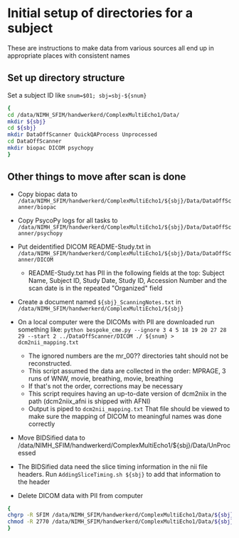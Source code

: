 # Initial setup of directories for a subject

These are instructions to make data from various sources all end up in appropriate places with consistent names

## Set up directory structure

Set a subject ID like `snum=$01; sbj=sbj-${snum}`

```sh
{
cd /data/NIMH_SFIM/handwerkerd/ComplexMultiEcho1/Data/
mkdir ${sbj}
cd ${sbj}
mkdir DataOffScanner QuickQAProcess Unprocessed
cd DataOffScanner
mkdir biopac DICOM psychopy
}
```

## Other things to move after scan is done

- Copy biopac data to `/data/NIMH_SFIM/handwerkerd/ComplexMultiEcho1/${sbj}/Data/DataOffScanner/biopac`

- Copy PsycoPy logs for all tasks to `/data/NIMH_SFIM/handwerkerd/ComplexMultiEcho1/${sbj}/Data/DataOffScanner/psychopy`

- Put deidentified DICOM README-Study.txt in `/data/NIMH_SFIM/handwerkerd/ComplexMultiEcho1/${sbj}/Data/DataOffScanner/DICOM`
  - README-Study.txt has PII in the following fields at the top: Subject Name, Subject ID, Study Date, Study ID, Accession Number and the scan date is in the repeated "Organized" field

- Create a document named `${sbj}_ScanningNotes.txt` in `/data/NIMH_SFIM/handwerkerd/ComplexMultiEcho1/${sbj}`

- On a local computer were the DICOMs with PII are downloaded run something like:
    `python bespoke_cme.py --ignore 3 4 5 18 19 20 27 28 29 --start 2 ../DataOffScanner/DICOM ./ ${snum} > dcm2nii_mapping.txt`
  - The ignored numbers are the mr_00?? directories taht should not be reconstructed.
  - This script assumed the data are collected in the order: MPRAGE, 3 runs of WNW, movie, breathing, movie, breathing
  - If that's not the order, corrections may be necessary
  - This script requires having an up-to-date version of dcm2niix in the path (dcm2niix_afni is shipped with AFNI)
  - Output is piped to `dcm2nii_mapping.txt` That file should be viewed to make sure the mapping of DICOM to meaningful names was done correctly

- Move BIDSified data to /data/NIMH_SFIM/handwerkerd/ComplexMultiEcho1/${sbj}/Data/UnProcessed

- The BIDSified data need the slice timing information in the nii file headers. Run `AddingSliceTiming.sh ${sbj}` to add that information to the header

- Delete DICOM data with PII from computer

```sh
{
chgrp -R SFIM /data/NIMH_SFIM/handwerkerd/ComplexMultiEcho1/Data/${sbj}
chmod -R 2770 /data/NIMH_SFIM/handwerkerd/ComplexMultiEcho1/Data/${sbj}
}
```
